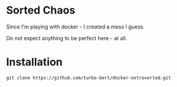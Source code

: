 # Sorted Chaos

Since I'm playing with docker - I created a mess I guess.

Do not expect anything to be perfect here - at all.

# Installation

    git clone https://github.com/turbo-bert/docker-extroverted.git
